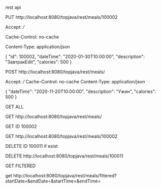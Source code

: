 rest api

PUT http://localhost:8080/topjava/rest/meals/100002

Accept: */*

Cache-Control: no-cache

Content-Type: application/json

{ "id": 100002, "dateTime": "2020-01-30T10:00:00", "description": "ЗавтракEdit", "calories": 500 }

POST http://localhost:8080/topjava/rest/meals/

Accept: */*
Cache-Control: no-cache
Content-Type: application/json


{ "dateTime": "2020-11-20T10:00:00", "description": "Ужин", "calories": 500 }

GET ALL

GET http://localhost:8080/topjava/rest/meals/

GET ID 100002

GET http://localhost:8080/topjava/rest/meals/100002

DELETE ID 100011 if exist

DELETE http://localhost:8080/topjava/rest/meals/100011

GET FILTERED

get http://localhost:8080/topjava/rest/meals/filtered?startDate=&endDate=&startTime=&endTime=
